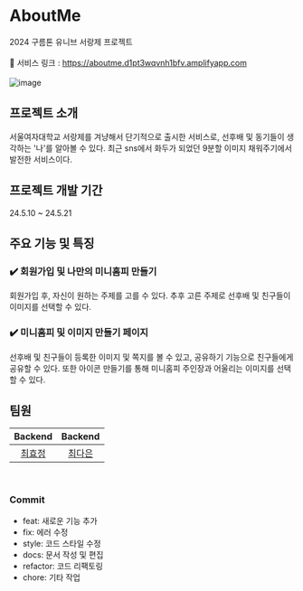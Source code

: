 # AboutMe
2024 구름톤 유니브 서랑제 프로젝트
<br/>
<br/>
🔗 서비스 링크 : https://aboutme.d1pt3wqvnh1bfv.amplifyapp.com
<br/>
<br/>
![image](https://github.com/Sohyunnnn/2024_SEORANGJE_ABOUTME_FE/assets/108279922/dddd8a1f-6105-46aa-841e-da25ba9362db)


## 프로젝트 소개
서울여자대학교 서랑제를 겨냥해서 단기적으로 출시한 서비스로, 선후배 및 동기들이 생각하는 '나'를 알아볼 수 있다.
최근 sns에서 화두가 되었던 9분할 이미지 채워주기에서 발전한 서비스이다.
<br/>

## 프로젝트 개발 기간<br/>
24.5.10 ~ 24.5.21
<br/>

## 주요 기능 및 특징 <br/>
### ✔️ 회원가입 및 나만의 미니홈피 만들기
회원가입 후, 자신이 원하는 주제를 고를 수 있다. 추후 고른 주제로 선후배 및 친구들이 이미지를 선택할 수 있다.
### ✔️ 미니홈피 및 이미지 만들기 페이지
선후배 및 친구들이 등록한 이미지 및 쪽지를 볼 수 있고, 공유하기 기능으로 친구들에게 공유할 수 있다. 또한 아이콘 만들기를 통해 미니홈피 주인장과 어울리는 이미지를 선택할 수 있다.
<br/>

## 팀원
| Backend | Backend | 
| :-----: | :-----: | 
|[최효정](https://github.com/hyojeongchoi)|[최다은](https://github.com/yyyujinnn)|
<br/>

### Commit
- feat: 새로운 기능 추가
- fix: 에러 수정
- style: 코드 스타일 수정
- docs: 문서 작성 및 편집
- refactor: 코드 리팩토링
- chore:  기타 작업



